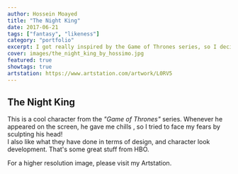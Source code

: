 ```yaml
---
author: Hossein Moayed
title: "The Night King"
date: 2017-06-21
tags: ["fantasy", "likeness"]
category: "portfolio"
excerpt: I got really inspired by the Game of Thrones series, so I decided to create a fan art.
cover: images/the_night_king_by_hossimo.jpg
featured: true
showtags: true
artstation: https://www.artstation.com/artwork/L0RV5
---
```



## The Night King

This is a cool character from the *"Game of Thrones"* series. Whenever he appeared on the screen, he gave me chills , so I tried to face my fears by sculpting his head! <br />
I also like what they have done in terms of design, and character look development. That's some great stuff from HBO.

For a higher resolution image, please visit my Artstation.
